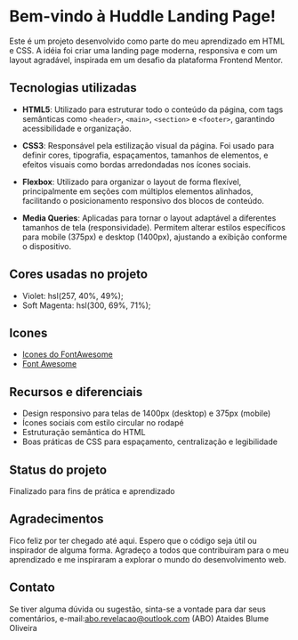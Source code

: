 # Bem-vindo à Huddle Landing Page!

Este é um projeto desenvolvido como parte do meu aprendizado em HTML e CSS. A idéia foi criar uma landing page moderna, responsiva e com um layout agradável, inspirada em um desafio da plataforma Frontend Mentor.

## Tecnologias utilizadas

- **HTML5**: Utilizado para estruturar todo o conteúdo da página, com tags semânticas como `<header>`, `<main>`, `<section>` e `<footer>`, garantindo acessibilidade e organização.

- **CSS3**: Responsável pela estilização visual da página. Foi usado para definir cores, tipografia, espaçamentos, tamanhos de elementos, e efeitos visuais como bordas arredondadas nos ícones sociais.

- **Flexbox**: Utilizado para organizar o layout de forma flexível, principalmente em seções com múltiplos elementos alinhados, facilitando o posicionamento responsivo dos blocos de conteúdo.

- **Media Queries**: Aplicadas para tornar o layout adaptável a diferentes tamanhos de tela (responsividade). Permitem alterar estilos específicos para mobile (375px) e desktop (1400px), ajustando a exibição conforme o dispositivo.

## Cores usadas no projeto 

- Violet: hsl(257, 40%, 49%);
- Soft Magenta: hsl(300, 69%, 71%);

## Icones

- [Icones do FontAwesome](https://fontawesome.com/v5/search)
- [Font Awesome](https://fontawesome.com/)


## Recursos e diferenciais

- Design responsivo para telas de 1400px (desktop) e 375px (mobile)
- Ícones sociais com estilo circular no rodapé
- Estruturação semântica do HTML
- Boas práticas de CSS para espaçamento, centralização e legibilidade

## Status do projeto

Finalizado para fins de prática e aprendizado

## Agradecimentos
Fico feliz por ter chegado até aqui.
Espero que o código seja útil ou inspirador de alguma forma.
Agradeço a todos que contribuiram para o meu aprendizado e me inspiraram a explorar o mundo do desenvolvimento web.

## Contato
Se tiver alguma dúvida ou sugestão, sinta-se a vontade para dar seus comentários, e-mail:abo.revelacao@outlook.com
(ABO) Ataides Blume Oliveira
